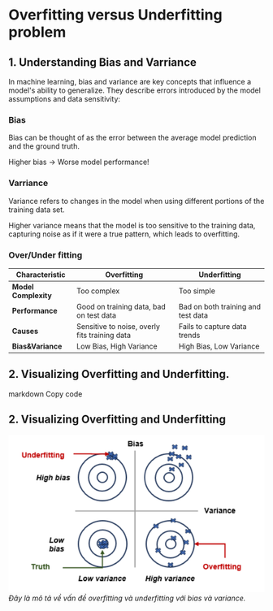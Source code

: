 # Overfitting versus Underfitting problem
## 1. Understanding Bias and Varriance
In machine learning, bias and variance are key concepts that influence a model's ability to generalize.
They describe errors introduced by the model assumptions and data sensitivity:

### Bias
Bias can be thought of as the error between the average model prediction and the ground truth.

Higher bias → Worse model performance!

### Varriance
Variance refers to changes in the model when using different portions of the training data set.

Higher variance means that the model is too sensitive to the training data, capturing noise as if it were a true pattern, which leads to overfitting.

### Over/Under fitting
| **Characteristic**       | **Overfitting**                             | **Underfitting**                          |
|---------------------------|---------------------------------------------|-------------------------------------------|
| **Model Complexity**      | Too complex                                | Too simple                                |
| **Performance**           | Good on training data, bad on test data   | Bad on both training and test data       |
| **Causes**                | Sensitive to noise, overly fits training data | Fails to capture data trends             |
| **Bias&Variance**        | Low Bias, High Variance       | High Bias, Low Variance      |

## 2. Visualizing Overfitting and Underfitting. 

markdown
Copy code
## 2. Visualizing Overfitting and Underfitting

![Bias and Variance](images/bias_and_var.png)  
*Đây là mô tả về vấn đề overfitting và underfitting với bias và variance.*

